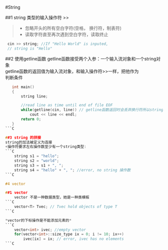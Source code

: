 #String

##1 string 类型的输入操作符 >> 
>* 忽略开头的所有空白字符(空格， 换行符，制表符)
>* 读取字符直至再次遇到空白字符，读取终止

```C
 cin >> string; //If "Hello World" is inputed, 
 // string is "Hello"  
```

##2 使用getline函数
getline函数接受两个入参：一个输入流对象和一个string对象  
getline函数的返回值为输入流对象，和输入操作符>>一样，把他作为  
判断条件

```C
   int main()
   {
       string line;

       //read line as time until end of file EOF
       while(getline(cin, line)) // getline函数返回时会丢弃换行符所以string不含换行符
           cout << line << endl;
       return 0;
   }
```C

##3 string 的拼接 
string的加法被定义为连接  
+操作符要求左右操作数至少有一个string类型:  
```C
    string s1 = "hello";
    string s2 = "world";
    string s3 = s1 + ", ";
    string s4 = "hello" + ", "; //error, no string 操作数
```C

#4 vector

##1 vector
    vector 不是一种数据类型，她是一种类模板
```C
    vector<T> Tvec; // Tvec hold objects of type T
```C

*vector的下标操作是不能添加元素的*
```C
    vector<int> ivec; //empty vector
    for(vector<int>::size_type ix = 0; i != 10; ix++)
        ivec[ix] = ix; // error, ivec has no elements
```C
